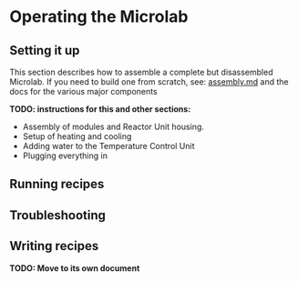 # Operating the Microlab

## Setting it up

This section describes how to assemble a complete but disassembled Microlab. If you need to build one from scratch, see: [assembly.md](assembly.md) and the docs for the various major components
 
**TODO: instructions for this and other sections:**
- Assembly of modules and Reactor Unit housing.
- Setup of heating and cooling
- Adding water to the Temperature Control Unit
- Plugging everything in

## Running recipes

## Troubleshooting

## Writing recipes
**TODO: Move to its own document**